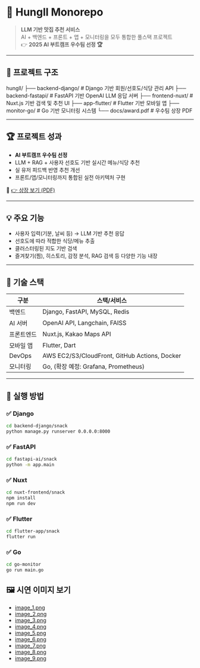 # 🍱 Hungll Monorepo

> **LLM 기반 맛집 추천 서비스**  
> AI + 백엔드 + 프론트 + 앱 + 모니터링을 모두 통합한 풀스택 프로젝트  
> 👉 **2025 AI 부트캠프 우수팀 선정 🏆**

---

## 🧩 프로젝트 구조

hungll/
├── backend-django/ # Django 기반 회원/선호도/식당 관리 API
├── backend-fastapi/ # FastAPI 기반 OpenAI LLM 응답 서버
├── frontend-nuxt/ # Nuxt.js 기반 검색 및 추천 UI
├── app-flutter/ # Flutter 기반 모바일 앱
├── monitor-go/ # Go 기반 모니터링 시스템
└── docs/award.pdf # 우수팀 상장 PDF


---

## 🏆 프로젝트 성과

- **AI 부트캠프 우수팀 선정**
- LLM + RAG + 사용자 선호도 기반 실시간 메뉴/식당 추천
- 실 유저 피드백 반영 추천 개선
- 프론트/앱/모니터링까지 통합된 실전 아키텍처 구현

📄 [👉 상장 보기 (PDF)](<./docs/SKN 8기 - 우수팀 상장.pdf>)

---

## 💡 주요 기능

- 사용자 입력(기분, 날씨 등) → LLM 기반 추천 응답
- 선호도에 따라 적합한 식당/메뉴 추출
- 클러스터링된 지도 기반 검색
- 즐겨찾기(찜), 히스토리, 감정 분석, RAG 검색 등 다양한 기능 내장

---

## 🧪 기술 스택

| 구분       | 스택/서비스 |
|------------|-------------|
| 백엔드     | Django, FastAPI, MySQL, Redis |
| AI 서버    | OpenAI API, Langchain, FAISS |
| 프론트엔드 | Nuxt.js, Kakao Maps API |
| 모바일 앱  | Flutter, Dart |
| DevOps     | AWS EC2/S3/CloudFront, GitHub Actions, Docker |
| 모니터링   | Go, (확장 예정: Grafana, Prometheus) |

---

## 🚀 실행 방법

### ✅ Django
```bash
cd backend-django/snack
python manage.py runserver 0.0.0.0:8000
```

### ✅ FastAPI
```bash
cd fastapi-ai/snack
python -m app.main
```

### ✅ Nuxt
```bash
cd nuxt-frontend/snack
npm install
npm run dev
```

### ✅ Flutter
```bash
cd flutter-app/snack
flutter run
```

### ✅ Go
```bash
cd go-monitor
go run main.go
```

## 🖼️ 시연 이미지 보기

- [image_1.png](./docs/images/image_1.png)
- [image_2.png](./docs/images/image_2.png)
- [image_3.png](./docs/images/image_3.png)
- [image_4.png](./docs/images/image_4.png)
- [image_5.png](./docs/images/image_5.png)
- [image_6.png](./docs/images/image_6.png)
- [image_7.png](./docs/images/image_7.png)
- [image_8.png](./docs/images/image_8.png)
- [image_9.png](./docs/images/image_9.png)


